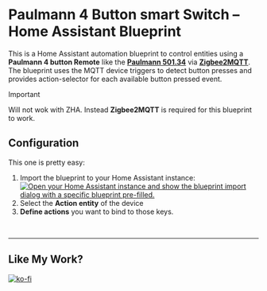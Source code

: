 # Paulmann 4 Button smart Switch – Home Assistant Blueprint

This is a Home Assistant automation blueprint to control entities using a **Paulmann 4 button Remote** like the **[Paulmann 501.34](https://www.zigbee2mqtt.io/devices/501.34.html)** via **[Zigbee2MQTT](https://github.com/Koenkk/zigbee2mqtt)**. The blueprint uses the MQTT device triggers to detect button presses and provides action-selector for each available button pressed event.

> [!IMPORTANT]  
> Will not wok with ZHA. Instead **Zigbee2MQTT** is required for this blueprint to work.


## Configuration

This one is pretty easy:
1. Import the blueprint to your Home Assistant instance: <br>
   [![Open your Home Assistant instance and show the blueprint import dialog with a specific blueprint pre-filled.](https://my.home-assistant.io/badges/blueprint_import.svg)](https://my.home-assistant.io/redirect/blueprint_import/?blueprint_url=https://github.com/Flo-R1der/My_Smart-Home_stuff/blob/main/Paulmann-501.34/Paulmann-501.34.yaml)
2. Select the **Action entity** of the device
3. **Define actions** you want to bind to those keys.

<br>

---

## Like My Work?
[![ko-fi](https://ko-fi.com/img/githubbutton_sm.svg)](https://ko-fi.com/I3I4160K4Y)
